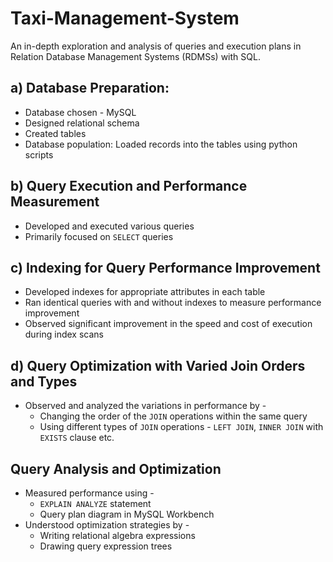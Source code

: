 # Taxi-Management-System
An in-depth exploration and analysis of queries and execution plans in Relation Database Management Systems (RDMSs) with SQL.

## a) Database Preparation:
- Database chosen - MySQL
- Designed relational schema
- Created tables
- Database population: Loaded records into the tables using python scripts

## b) Query Execution and Performance Measurement
- Developed and executed various queries 
- Primarily focused on ```SELECT``` queries 
 
## c) Indexing for Query Performance Improvement
- Developed indexes for appropriate attributes in each table
- Ran identical queries with and without indexes to measure performance improvement
- Observed significant improvement in the speed and cost of execution during index scans

## d) Query Optimization with Varied Join Orders and Types
- Observed and analyzed the variations in performance by -
  - Changing the order of the ```JOIN``` operations within the same query
  - Using different types of ```JOIN``` operations - ```LEFT JOIN```, ```INNER JOIN``` with ```EXISTS``` clause etc.
 
## Query Analysis and Optimization
- Measured performance using -
  - ```EXPLAIN ANALYZE``` statement
  - Query plan diagram in MySQL Workbench
- Understood optimization strategies by -
  - Writing relational algebra expressions
  - Drawing query expression trees
